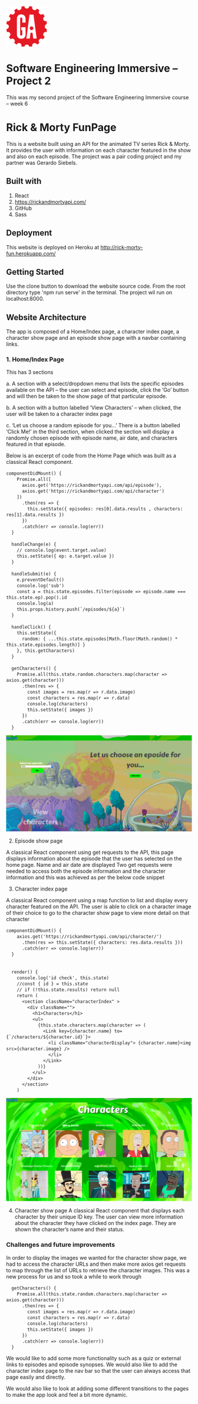 ![General Assembly Logo](/src/assets/ga-logo.png)
# Software Engineering Immersive – Project 2

This was my second project of the Software Engineering Immersive course – week 6 

# Rick & Morty FunPage 	

This is a website built using an API for the animated TV series Rick & Morty. It provides the user with information on each character featured in the show and also on each episode. The project was a pair coding project and my partner was Gerardo Siebels. 


## Built with

1.	React
2.	https://rickandmortyapi.com/
3.	GitHub
4.	Sass

## Deployment 

This website is deployed on Heroku at http://rick-morty-fun.herokuapp.com/

## Getting Started

Use the clone button to download the website source code. From the root directory type 'npm run serve' in the terminal. The project wil run on localhost:8000.


## Website Architecture

The app is composed of a Home/Index page, a character index page, a character show page and an episode show page with a navbar containing links.

### 1.	Home/Index Page 

This has 3 sections 

a.	A section with a select/dropdown menu that lists the specific episodes available on the API – the user can select and episode, click the ‘Go’ button and will then be taken to the show page of that particular episode. 

b.	A section with a button labelled ‘View Characters’ – when clicked, the user will be taken to a character index page

c.	‘Let us choose a random episode for you...’ There is a button labelled ‘Click Me!’ in the third section, when clicked the section will display a randomly chosen episode with episode name, air date, and characters featured in that episode. 

Below is an excerpt of code from the Home Page which was built as a classical React component.

```
componentDidMount() {
    Promise.all([
      axios.get('https://rickandmortyapi.com/api/episode'),
      axios.get('https://rickandmortyapi.com/api/character')
    ])
      .then(res => {
        this.setState({ episodes: res[0].data.results , characters: res[1].data.results })
      })
      .catch(err => console.log(err))
  }

  handleChange(e) {
    // console.log(event.target.value)
    this.setState({ ep: e.target.value })
  }

  handleSubmit(e) {
    e.preventDefault()
    console.log('sub')
    const a = this.state.episodes.filter(episode => episode.name === this.state.ep).pop().id
    console.log(a)
    this.props.history.push(`/episodes/${a}`)
  }

  handleClick() {
    this.setState({ 
      random: { ...this.state.episodes[Math.floor(Math.random() * this.state.episodes.length)] } 
    }, this.getCharacters)
  }

  getCharacters() {
    Promise.all(this.state.random.characters.map(character => axios.get(character)))
      .then(res => {
        const images = res.map(r => r.data.image)
        const characters = res.map(r => r.data)
        console.log(characters)
        this.setState({ images })
      })
      .catch(err => console.log(err))
  }

```


![Home Page screenshot](/src/assets/home-page.png)


2.	Episode show page 

A classical React component using get requests to the API, this page displays information about the episode that the user has selected on the home page. 
Name and air date are displayed
Two get requests were needed to access both the episode information and the character information and this was achieved as per the below code snippet


3.	Character index page 

A classical React component using a map function to list and display every character featured on the API. The user is able to click on a character image of their choice to go to the character show page to view more detail on that character 

```
componentDidMount() {
    axios.get('https://rickandmortyapi.com/api/character/')
      .then(res => this.setState({ characters: res.data.results }))
      .catch(err => console.log(err))
  }


  render() {
    console.log('id check', this.state)
    //const { id } = this.state
    // if (!this.state.results) return null
    return (
      <section className="characterIndex" >
        <div className="">
          <h1>Characters</h1>
          <ul>
            {this.state.characters.map(character => (
              <Link key={character.name} to={`/characters/${character.id}`}>
                <li className="characterDisplay"> {character.name}<img src={character.image} />
                </li>
              </Link>
            ))}
          </ul>
        </div>
      </section>
    )
  ```



![Character Index screenshot](/src/assets/character-index.png)



4.	Character show page 
A classical React component that displays each character by their unique ID key. The user can view more information about the character they have clicked on the index page. They are shown the character’s name and their status.



### Challenges and future improvements  

In order to display the images we wanted for the character show page, we had to access the character URLs and then make more axios get requests to map through the list of URLs to retrieve the character images. This was a new process for us and so took a while to work through 

```
  getCharacters() {
    Promise.all(this.state.random.characters.map(character => axios.get(character)))
      .then(res => {
        const images = res.map(r => r.data.image)
        const characters = res.map(r => r.data)
        console.log(characters)
        this.setState({ images })
      })
      .catch(err => console.log(err))
  }
  ```
  

We would like to add some more functionality such as a quiz or external links to episodes and episode synopses. We would also like to add the character index page to the nav bar so that the user can always access that page easily and directly. 

We would also like to look at adding some different transitions to the pages to make the app look and feel a bit more dynamic.

